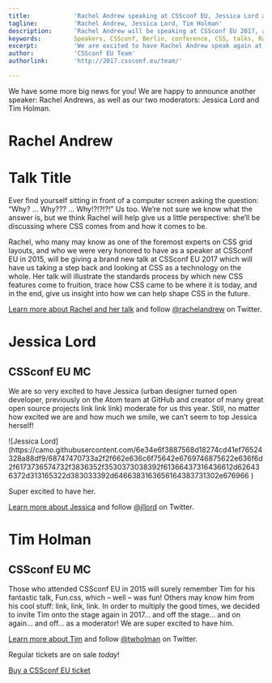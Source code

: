 ```yaml
---
title:            'Rachel Andrew speaking at CSSconf EU, Jessica Lord and Tim Holman moderating'
tagline:          'Rachel Andrew, Jessica Lord, Tim Holman'
description:      'Rachel Andrew will be speaking at CSSconf EU 2017, and Jessica Lord and Tim Holman will be moderating'
keywords:         Speakers, CSSconf, Berlin, conference, CSS, talks, Rachel Andrew, Jessica Lord, Tim Holman
excerpt:          'We are excited to have Rachel Andrew speak again at CSSconf EU, and welcome Jessica Lord and Tim Holman as this year's moderators'
author:           'CSSconf EU Team'
authorlink:       'http://2017.cssconf.eu/team/'

---
```


We have some more big news for you! We are happy to announce another speaker: Rachel Andrews, as well as our two moderators: Jessica Lord and Tim Holman.

# Rachel Andrew
# Talk Title

Ever find yourself sitting in front of a computer screen asking the question: “Why? … Why??? … Why!?!?!?!” Us too. We’re not sure we know what the answer is, but we think Rachel will help give us a little perspective: she’ll be discussing where CSS comes from and how it comes to be.

Rachel, who many may know as one of the foremost experts on CSS grid layouts, and who we were very honored to have as a speaker at CSSconf EU in 2015, will be giving a brand new talk at CSSconf EU 2017 which will have us taking a step back and looking at CSS as a technology on the whole. Her talk will illustrate the standards process by which new CSS features come to fruition, trace how CSS came to be where it is today, and in the end, give us insight into how we can help shape CSS in the future.

[Learn more about Rachel and her talk](http://2017.cssconf.eu/speakers/rachel-andrew.html) and follow [@rachelandrew](https://twitter.com/rachelandrew) on Twitter.


# Jessica Lord
## CSSconf EU MC

We are so very excited to have Jessica (urban designer turned open developer, previously on the Atom team at GitHub and creator of many great open source projects link link link) moderate for us this year. Still, no matter how excited we are and how much we smile, we can’t seem to top Jessica herself!

<div class="blog-img">
  ![Jessica Lord](https://camo.githubusercontent.com/6e34e6f3887568d18274cd41ef76524328a88df9/68747470733a2f2f662e636c6f75642e6769746875622e636f6d2f6173736574732f3836352f3530373038392f61366437316436612d626436372d313165322d383033392d6466383163656164383731302e676966
)
</div>

Super excited to have her.

[Learn more about Jessica](http://2017.cssconf.eu/speakers/jessica-lord.html) and follow [@jllord](https://twitter.com/jllord) on Twitter.


# Tim Holman
## CSSconf EU MC

Those who attended CSSconf EU in 2015 will surely remember Tim for his fantastic talk, Fun.css, which – well – was fun! Others may know him from his cool stuff: link, link, link. In order to multiply the good times, we decided to invite Tim onto the stage again in 2017… and off the stage… and on again…  and off… as a moderator! We are super excited to have him.

[Learn more about Tim](http://2017.cssconf.eu/speakers/tim-holman.html) and follow [@twholman](https://twitter.com/twholman) on Twitter.



Regular tickets are on sale *today*!

<a href="https://tito.io/cssconfeu/cssconfeu-2017" class="btn--special">
  <span class="btn__span" data-hover="Buy CSSconf EU Ticket">Buy a CSSconf EU ticket</span>
</a>
